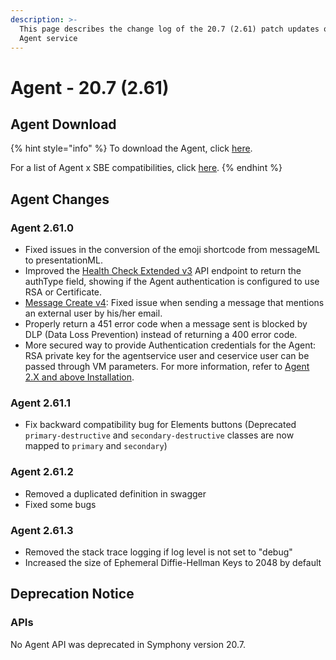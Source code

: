 ```yaml
---
description: >-
  This page describes the change log of the 20.7 (2.61) patch updates of the
  Agent service
---
```


# Agent - 20.7 (2.61)

## Agent Download

{% hint style="info" %}
To download the Agent, click [here](agent-20.7-2.61.md#agent-download).

For a list of Agent x SBE compatibilities, click [here](../../agent-guide/sbe-x-agent-compatibility-matrix.md).
{% endhint %}

## Agent Changes

### Agent 2.61.0

* Fixed issues in the conversion of the emoji shortcode from messageML to presentationML.
* Improved the [Health Check Extended v3](https://developers.symphony.com/v20.7/restapi/reference#health-check-extended-v3) API endpoint to return the authType field, showing if the Agent authentication is configured to use RSA or Certificate.
* [Message Create v4](https://developers.symphony.com/restapi/v20.7/reference#create-message-v4): Fixed issue when sending a message that mentions an external user by his/her email.
* Properly return a 451 error code when a message sent is blocked by DLP (Data Loss Prevention) instead of returning a 400 error code.
* More secured way to provide Authentication credentials for the Agent: RSA private key for the agentservice user and ceservice user can be passed through VM parameters. For more information, refer to [Agent 2.X and above Installation](../../agent-guide/agent-2.x-and-above-installation.md).

### Agent 2.61.1

* Fix backward compatibility bug for Elements buttons (Deprecated `primary-destructive` and `secondary-destructive` classes are now mapped to `primary` and `secondary`)

### Agent 2.61.2

* Removed a duplicated definition in swagger
* Fixed some bugs

### Agent 2.61.3

* Removed the stack trace logging if log level is not set to "debug"
* Increased the size of Ephemeral Diffie-Hellman Keys to 2048 by default

## **Deprecation Notice**

### **APIs**

No Agent API was deprecated in Symphony version 20.7.
